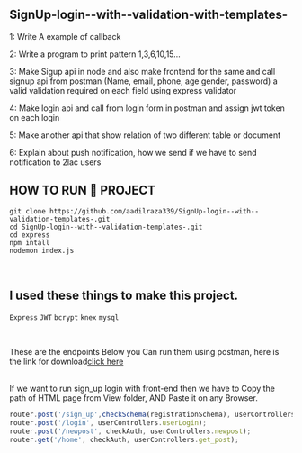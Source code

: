 ## SignUp-login--with--validation-with-templates-


1: Write A example of callback

2: Write a program to print pattern 1,3,6,10,15...

3: Make Sigup api in node and also make frontend for the same and call signup api from postman (Name, email, phone, age gender, password) a valid validation required on each field using express validator

4: Make login api and call from login form in postman and assign jwt token on each login

5: Make another api that show relation of two different table or document

6: Explain about push notification, how we send if we have to send notification to 2lac users

## HOW TO **RUN** 🏃‍ PROJECT <br>
``git clone https://github.com/aadilraza339/SignUp-login--with--validation-templates-.git``<br>
``cd SignUp-login--with--validation-templates-.git``<br>
``cd express`` <br>
``npm intall``<br>
``nodemon index.js``

<br>

## I used these things to make this project. <br>
``Express`` ``JWT``  ``bcrypt``  ``knex`` ``mysql``

 <br>
 
 These are the endpoints Below you Can run them using postman, here is the link for download<a href="https://www.postman.com/downloads/">click here</a>
 
 <br>
 If we want to run sign_up login with front-end then we have to Copy the path of HTML page from View folder, AND Paste it on any Browser. <br>
 
 ```javascript
router.post('/sign_up',checkSchema(registrationSchema), userControllers.userRegister);
router.post('/login', userControllers.userLogin);
router.post('/newpost', checkAuth, userControllers.newpost);
router.get('/home', checkAuth, userControllers.get_post);
``` 
